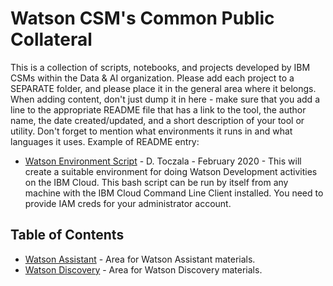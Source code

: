 # Watson CSM's Common Public Collateral

This is a collection of scripts, notebooks, and projects developed by IBM CSMs within the Data & AI organization. Please add each project to a SEPARATE folder, and please place it in the general area where it belongs.  When adding content, don't just dump it in here - make sure that you add a line to the appropriate README file that has a link to the tool, the author name, the date created/updated, and a short description of your tool or utility.  Don't forget to mention what environments it runs in and what languages it uses.
Example of README entry:
- [Watson Environment Script]() - D. Toczala - February 2020 - This will create a suitable environment for doing Watson Development activities on the IBM Cloud.  This bash script can be run by itself from any machine with the IBM Cloud Command Line Client installed.  You need to provide IAM creds for your administrator account.

## Table of Contents

- [Watson Assistant]() - Area for Watson Assistant materials.
- [Watson Discovery]() - Area for Watson Discovery materials.


